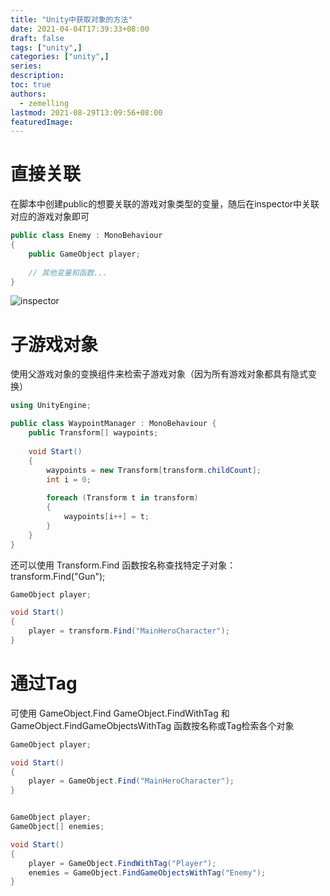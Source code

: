 ```yaml
---
title: "Unity中获取对象的方法"
date: 2021-04-04T17:39:33+08:00
draft: false
tags: ["unity",]
categories: ["unity",]
series:
description:
toc: true
authors:
  - zemelling
lastmod: 2021-08-29T13:09:56+08:00
featuredImage:
---
```


# 直接关联
  在脚本中创建public的想要关联的游戏对象类型的变量，随后在inspector中关联对应的游戏对象即可
```c#
public class Enemy : MonoBehaviour
{
    public GameObject player;
    
    // 其他变量和函数...
}
```
![inspector](https://docs.unity.cn/cn/2020.1/uploads/Main/GameObjectPublicVar.png)
# 子游戏对象
使用父游戏对象的变换组件来检索子游戏对象（因为所有游戏对象都具有隐式变换）
```C#
using UnityEngine;

public class WaypointManager : MonoBehaviour {
    public Transform[] waypoints;
    
    void Start() 
    {
        waypoints = new Transform[transform.childCount];
        int i = 0;
        
        foreach (Transform t in transform)
        {
            waypoints[i++] = t;
        }
    }
}
```
还可以使用 Transform.Find 函数按名称查找特定子对象： transform.Find("Gun");

```c#
GameObject player;

void Start() 
{
    player = transform.Find("MainHeroCharacter");
}
```

# 通过Tag
可使用 GameObject.Find  GameObject.FindWithTag 和 GameObject.FindGameObjectsWithTag  函数按名称或Tag检索各个对象

```c#
GameObject player;

void Start() 
{
    player = GameObject.Find("MainHeroCharacter");
}
```

```C#

GameObject player;
GameObject[] enemies;

void Start() 
{
    player = GameObject.FindWithTag("Player");
    enemies = GameObject.FindGameObjectsWithTag("Enemy");
}
```
